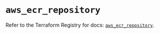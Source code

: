 # `aws_ecr_repository`

Refer to the Terraform Registry for docs: [`aws_ecr_repository`](https://registry.terraform.io/providers/hashicorp/aws/4.67.0/docs/resources/ecr_repository).
